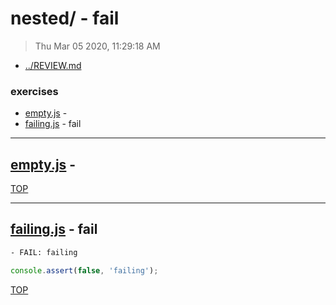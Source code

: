 # nested/ - fail

> Thu Mar 05 2020, 11:29:18 AM

* [../REVIEW.md](../REVIEW.md)

### exercises

* [empty.js](#emptyjs--- ) -  
* [failing.js](#failingjs---fail) - fail

---

## [empty.js](./empty.js) -  

[TOP](#readme)

---

## [failing.js](./failing.js) - fail

```txt
- FAIL: failing
```

```js
console.assert(false, 'failing');

```

[TOP](#readme)

